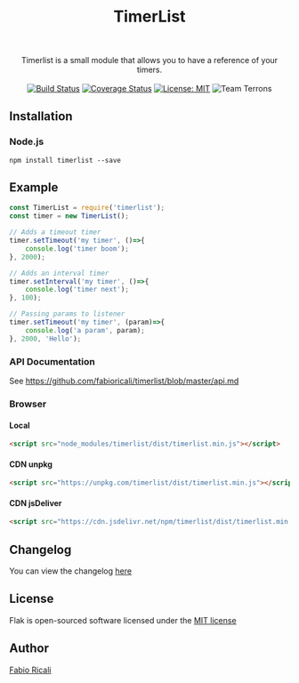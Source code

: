 <div align="center">
<br/><br/>
<h1>TimerList</h1>
<br/><br/>
Timerlist is a small module that allows you to have a reference of your timers.
<br/><br/>
<a href="https://travis-ci.org/fabioricali/timerlist" target="_blank"><img src="https://travis-ci.org/fabioricali/timerlist.svg?branch=master" title="Build Status"/></a>
<a href="https://coveralls.io/github/fabioricali/timerlist?branch=master" target="_blank"><img src="https://coveralls.io/repos/github/fabioricali/timerlist/badge.svg?branch=master" title="Coverage Status"/></a>
<a href="https://opensource.org/licenses/MIT" target="_blank"><img src="https://img.shields.io/badge/License-MIT-yellow.svg" title="License: MIT"/></a>
<img src="https://img.shields.io/badge/team-terrons-orange.svg" title="Team Terrons"/>
</div>

## Installation

### Node.js
```
npm install timerlist --save
```

## Example
```javascript
const TimerList = require('timerlist');
const timer = new TimerList();

// Adds a timeout timer
timer.setTimeout('my timer', ()=>{
    console.log('timer boom');
}, 2000);

// Adds an interval timer
timer.setInterval('my timer', ()=>{
    console.log('timer next');
}, 100);

// Passing params to listener
timer.setTimeout('my timer', (param)=>{
    console.log('a param', param);
}, 2000, 'Hello');
```

### API Documentation
See <a href="https://github.com/fabioricali/timerlist/blob/master/api.md">https://github.com/fabioricali/timerlist/blob/master/api.md</a>

### Browser

#### Local
```html
<script src="node_modules/timerlist/dist/timerlist.min.js"></script>
```

#### CDN unpkg
```html
<script src="https://unpkg.com/timerlist/dist/timerlist.min.js"></script>
```

#### CDN jsDeliver
```html
<script src="https://cdn.jsdelivr.net/npm/timerlist/dist/timerlist.min.js"></script>
```

## Changelog
You can view the changelog <a target="_blank" href="https://github.com/fabioricali/timerlist/blob/master/CHANGELOG.md">here</a>

## License
Flak is open-sourced software licensed under the <a target="_blank" href="http://opensource.org/licenses/MIT">MIT license</a>

## Author
<a target="_blank" href="http://rica.li">Fabio Ricali</a>